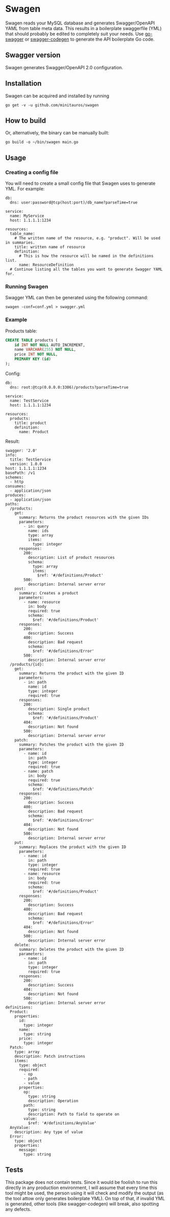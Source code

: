 # Swagen
Swagen reads your MySQL database and generates Swagger/OpenAPI YAML from table meta data. This results in a boilerplate swaggerfile (YML) that should probably be edited to completely suit your needs. Use [go-swagger](https://github.com/go-swagger/go-swagger) or [swagger-codegen](https://github.com/swagger-api/swagger-codegen) to generate the API boilerplate Go code.

## Swagger version
Swagen generates Swagger/OpenAPI 2.0 configuration.

## Installation
Swagen can be acquired and installed by running

```
go get -v -u github.com/minitauros/swagen
```

## How to build
Or, alternatively, the binary can be manually built:

```
go build -o ~/bin/swagen main.go
```

## Usage

### Creating a config file
You will need to create a small config file that Swagen uses to generate YML. For example:

```
db:
  dns: user:password@tcp(host:port)/db_name?parseTime=true

service:
  name: MyService
  host: 1.1.1.1:1234

resources:
  table_name:
    # The written name of the resource, e.g. "product". Will be used in summaries.
    title: written name of resource
    definition:
      # This is how the resource will be named in the definitions list.
      name: ResourceDefinition
  # Continue listing all the tables you want to generate Swagger YAML for.
```

### Running Swagen
Swagger YML can then be generated using the following command:

```
swagen -conf=conf.yml > swagger.yml
```

### Example
Products table:

```sql
CREATE TABLE products (
    id INT NOT NULL AUTO_INCREMENT,
    name VARCHAR(255) NOT NULL,
    price INT NOT NULL,
    PRIMARY KEY (id)
); 
```

Config:

```
db:
  dns: root:@tcp(0.0.0.0:3306)/products?parseTime=true

service:
  name: TestService
  host: 1.1.1.1:1234

resources:
  products:
    title: product
    definition:
      name: Product
```

Result:

```
swagger: '2.0'
info:
  title: TestService
  version: 1.0.0
host: 1.1.1.1:1234
basePath: /v1
schemes:
  - http
consumes:
  - application/json
produces:
  - application/json
paths:
  /products:
    get:
      summary: Returns the product resources with the given IDs
      parameters:
        - in: query
          name: ids
          type: array
          items:
            type: integer
      responses:
        200:
          description: List of product resources
          schema:
            type: array
            items:
              $ref: '#/definitions/Product'
        500:
          description: Internal server error
    post:
      summary: Creates a product
      parameters:
        - name: resource
          in: body
          required: true
          schema:
            $ref: '#/definitions/Product'
      responses:
        200:
          description: Success
        400:
          description: Bad request
          schema:
            $ref: '#/definitions/Error'
        500:
          description: Internal server error
  /products/{id}:
    get:
      summary: Returns the product with the given ID
      parameters:
        - in: path
          name: id
          type: integer
          required: true
      responses:
        200:
          description: Single product
          schema:
            $ref: '#/definitions/Product'
        404:
          description: Not found
        500:
          description: Internal server error
    patch:
      summary: Patches the product with the given ID
      parameters:
        - name: id
          in: path
          type: integer
          required: true
        - name: patch
          in: body
          required: true
          schema:
            $ref: '#/definitions/Patch'
      responses:
        200:
          description: Success
        400:
          description: Bad request
          schema:
            $ref: '#/definitions/Error'
        404:
          description: Not found
        500:
          description: Internal server error
    put:
      summary: Replaces the product with the given ID
      parameters:
        - name: id
          in: path
          type: integer
          required: true
        - name: resource
          in: body
          required: true
          schema:
            $ref: '#/definitions/Product'
      responses:
        200:
          description: Success
        400:
          description: Bad request
          schema:
            $ref: '#/definitions/Error'
        404:
          description: Not found
        500:
          description: Internal server error
    delete:
      summary: Deletes the product with the given ID
      parameters:
        - name: id
          in: path
          type: integer
          required: true
      responses:
        200:
          description: Success
        404:
          description: Not found
        500:
          description: Internal server error
definitions:
  Product:
    properties:
      id:
        type: integer
      name:
        type: string
      price:
        type: integer
  Patch:
    type: array
    description: Patch instructions
    items:
      type: object
      required:
        - op
        - path
        - value
      properties:
        op:
          type: string
          description: Operation
        path:
          type: string
          description: Path to field to operate on
        value:
          $ref: '#/definitions/AnyValue'
  AnyValue:
    description: Any type of value
  Error:
    type: object
    properties:
      message:
        type: string

```

## Tests
This package does not contain tests. Since it would be foolish to run this directly in any production environment, I will assume that every time this tool might be used, the person using it will check and modify the output (as the tool attow only generates boilerplate YML). On top of that, if invalid YML is generated, other tools (like swagger-codegen) will break, also spotting any defects.